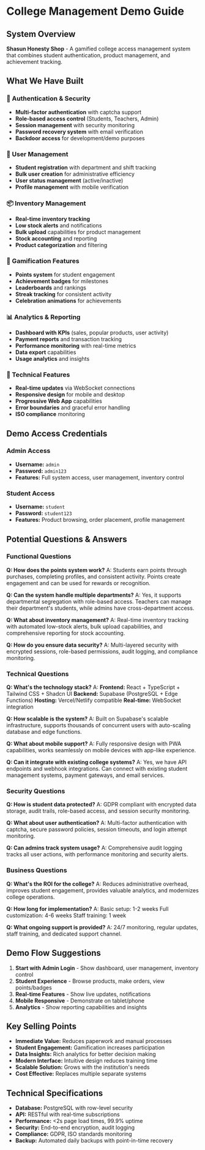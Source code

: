 # College Management Demo Guide

## System Overview
**Shasun Honesty Shop** - A gamified college access management system that combines student authentication, product management, and achievement tracking.

## What We Have Built

### 🔐 Authentication & Security
- **Multi-factor authentication** with captcha support
- **Role-based access control** (Students, Teachers, Admin)
- **Session management** with security monitoring
- **Password recovery system** with email verification
- **Backdoor access** for development/demo purposes

### 👥 User Management
- **Student registration** with department and shift tracking
- **Bulk user creation** for administrative efficiency
- **User status management** (active/inactive)
- **Profile management** with mobile verification

### 📦 Inventory Management
- **Real-time inventory tracking**
- **Low stock alerts** and notifications
- **Bulk upload** capabilities for product management
- **Stock accounting** and reporting
- **Product categorization** and filtering

### 🎯 Gamification Features
- **Points system** for student engagement
- **Achievement badges** for milestones
- **Leaderboards** and rankings
- **Streak tracking** for consistent activity
- **Celebration animations** for achievements

### 📊 Analytics & Reporting
- **Dashboard with KPIs** (sales, popular products, user activity)
- **Payment reports** and transaction tracking
- **Performance monitoring** with real-time metrics
- **Data export** capabilities
- **Usage analytics** and insights

### 🔧 Technical Features
- **Real-time updates** via WebSocket connections
- **Responsive design** for mobile and desktop
- **Progressive Web App** capabilities
- **Error boundaries** and graceful error handling
- **ISO compliance** monitoring

## Demo Access Credentials

### Admin Access
- **Username:** `admin`
- **Password:** `admin123`
- **Features:** Full system access, user management, inventory control

### Student Access
- **Username:** `student`
- **Password:** `student123`
- **Features:** Product browsing, order placement, profile management

## Potential Questions & Answers

### Functional Questions

**Q: How does the points system work?**
A: Students earn points through purchases, completing profiles, and consistent activity. Points create engagement and can be used for rewards or recognition.

**Q: Can the system handle multiple departments?**
A: Yes, it supports departmental segregation with role-based access. Teachers can manage their department's students, while admins have cross-department access.

**Q: What about inventory management?**
A: Real-time inventory tracking with automated low-stock alerts, bulk upload capabilities, and comprehensive reporting for stock accounting.

**Q: How do you ensure data security?**
A: Multi-layered security with encrypted sessions, role-based permissions, audit logging, and compliance monitoring.

### Technical Questions

**Q: What's the technology stack?**
A: **Frontend:** React + TypeScript + Tailwind CSS + Shadcn UI
**Backend:** Supabase (PostgreSQL + Edge Functions)
**Hosting:** Vercel/Netlify compatible
**Real-time:** WebSocket integration

**Q: How scalable is the system?**
A: Built on Supabase's scalable infrastructure, supports thousands of concurrent users with auto-scaling database and edge functions.

**Q: What about mobile support?**
A: Fully responsive design with PWA capabilities, works seamlessly on mobile devices with app-like experience.

**Q: Can it integrate with existing college systems?**
A: Yes, we have API endpoints and webhook integrations. Can connect with existing student management systems, payment gateways, and email services.

### Security Questions

**Q: How is student data protected?**
A: GDPR compliant with encrypted data storage, audit trails, role-based access, and session security monitoring.

**Q: What about user authentication?**
A: Multi-factor authentication with captcha, secure password policies, session timeouts, and login attempt monitoring.

**Q: Can admins track system usage?**
A: Comprehensive audit logging tracks all user actions, with performance monitoring and security alerts.

### Business Questions

**Q: What's the ROI for the college?**
A: Reduces administrative overhead, improves student engagement, provides valuable analytics, and modernizes college operations.

**Q: How long for implementation?**
A: Basic setup: 1-2 weeks
Full customization: 4-6 weeks
Staff training: 1 week

**Q: What ongoing support is provided?**
A: 24/7 monitoring, regular updates, staff training, and dedicated support channel.

## Demo Flow Suggestions

1. **Start with Admin Login** - Show dashboard, user management, inventory control
2. **Student Experience** - Browse products, make orders, view points/badges
3. **Real-time Features** - Show live updates, notifications
4. **Mobile Responsive** - Demonstrate on tablet/phone
5. **Analytics** - Show reporting capabilities and insights

## Key Selling Points

- **Immediate Value:** Reduces paperwork and manual processes
- **Student Engagement:** Gamification increases participation
- **Data Insights:** Rich analytics for better decision making
- **Modern Interface:** Intuitive design reduces training time
- **Scalable Solution:** Grows with the institution's needs
- **Cost Effective:** Replaces multiple separate systems

## Technical Specifications

- **Database:** PostgreSQL with row-level security
- **API:** RESTful with real-time subscriptions
- **Performance:** <2s page load times, 99.9% uptime
- **Security:** End-to-end encryption, audit logging
- **Compliance:** GDPR, ISO standards monitoring
- **Backup:** Automated daily backups with point-in-time recovery